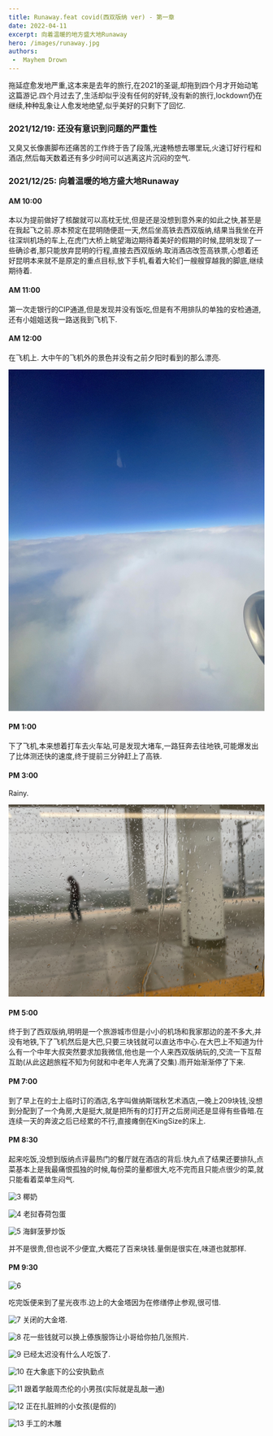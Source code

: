 ```yaml
---
title: Runaway.feat covid(西双版纳 ver) - 第一章
date: 2022-04-11
excerpt: 向着温暖的地方盛大地Runaway
hero: /images/runaway.jpg
authors:
 -  Mayhem Drown
---
```


拖延症愈发地严重,这本来是去年的旅行,在2021的圣诞,却拖到四个月才开始动笔这篇游记.四个月过去了,生活却似乎没有任何的好转,没有新的旅行,lockdown仍在继续,种种乱象让人愈发地绝望,似乎美好的只剩下了回忆.

### 2021/12/19: 还没有意识到问题的严重性

又臭又长像裹脚布还痛苦的工作终于告了段落,光速畅想去哪里玩,火速订好行程和酒店,然后每天数着还有多少时间可以逃离这片沉闷的空气.

### 2021/12/25: 向着温暖的地方盛大地Runaway

#### AM 10:00

本以为提前做好了核酸就可以高枕无忧,但是还是没想到意外来的如此之快,甚至是在我起飞之前.原本预定在昆明随便逛一天,然后坐高铁去西双版纳,结果当我坐在开往深圳机场的车上,在虎门大桥上眺望海边期待着美好的假期的时候,昆明发现了一些确诊者,那只能放弃昆明的行程,直接去西双版纳.取消酒店改签高铁票,心想着还好昆明本来就不是原定的重点目标,放下手机,看着大轮们一艘艘穿越我的脚底,继续期待着.

#### AM 11:00

第一次走银行的CIP通道,但是发现并没有饭吃,但是有不用排队的单独的安检通道,还有小姐姐送我一路送我到飞机下.

#### AM 12:00

在飞机上.
大中午的飞机外的景色并没有之前夕阳时看到的那么漂亮.

![1](images/1.jpg)

#### PM 1:00

下了飞机,本来想着打车去火车站,可是发现大堵车,一路狂奔去往地铁,可能爆发出了比体测还快的速度,终于提前三分钟赶上了高铁.

#### PM 3:00

Rainy.

![2](images/2.png)

#### PM 5:00

终于到了西双版纳,明明是一个旅游城市但是小小的机场和我家那边的差不多大,并没有地铁,下了飞机然后是大巴,只要三块钱就可以直达市中心.在大巴上不知道为什么有一个中年大叔突然要求加我微信,他也是一个人来西双版纳玩的,交流一下互帮互助(从此这趟旅程不知为何就和中老年人充满了交集).雨开始渐渐停了下来.

#### PM 7:00

到了早上在的士上临时订的酒店,名字叫做纳斯瑞秋艺术酒店,一晚上209块钱,没想到分配到了一个角房,大是挺大,就是把所有的灯打开之后房间还是显得有些昏暗.在连续一天的奔波之后已经累的不行,直接瘫倒在KingSize的床上.

#### PM 8:30

起来吃饭,没想到版纳点评最热门的餐厅就在酒店的背后.快九点了结果还要排队,点菜基本上是我最痛恨孤独的时候,每份菜的量都很大,吃不完而且只能点很少的菜,就只能看着菜单生闷气.

![3](images/3.jpg)
椰奶

![4](images/4.jpg)
老挝舂荷包蛋

![5](images/5.jpg)
海鲜菠萝炒饭

并不是很贵,但也说不少便宜,大概花了百来块钱.量倒是很实在,味道也就那样.

#### PM 9:30

![6](images/6.jpg)

吃完饭便来到了星光夜市.边上的大金塔因为在修缮停止参观,很可惜.

![7](images/7.jpg)
关闭的大金塔.

![8](images/8.jpg)
花一些钱就可以换上傣族服饰让小哥给你拍几张照片.

![9](images/9.jpg)
已经太迟没有什么人吃饭了.

![10](images/10.jpg)
在大象底下的公安执勤点

![11](images/11.jpg)
跟着学敲周杰伦的小男孩(实际就是乱敲一通)

![12](images/12.jpg)
正在扎脏辫的小女孩(是假的)

![13](images/13.jpg)
手工的木雕